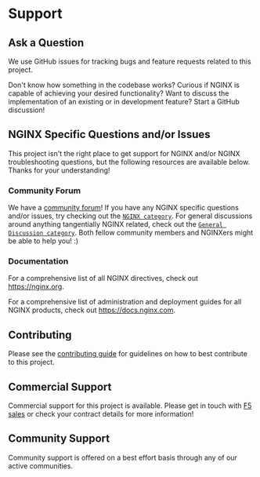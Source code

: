 # Support

## Ask a Question

We use GitHub issues for tracking bugs and feature requests related to this project.

Don't know how something in the codebase works? Curious if NGINX is capable of achieving your desired functionality? Want to discuss the implementation of an existing or in development feature? Start a GitHub discussion!

## NGINX Specific Questions and/or Issues

This project isn't the right place to get support for NGINX and/or NGINX troubleshooting questions, but the following resources are available below. Thanks for your understanding!

### Community Forum

We have a [community forum](https://community.nginx.org/)! If you have any NGINX specific questions and/or issues, try checking out the [`NGINX category`](https://community.nginx.org/c/projects/nginx/23). For general discussions around anything tangentially NGINX related, check out the [`General Discussion category`](https://community.nginx.org/c/general-discussion/34). Both fellow community members and NGINXers might be able to help you! :)

### Documentation

For a comprehensive list of all NGINX directives, check out <https://nginx.org>.

For a comprehensive list of administration and deployment guides for all NGINX products, check out <https://docs.nginx.com>.

## Contributing

Please see the [contributing guide](/CONTRIBUTING.md) for guidelines on how to best contribute to this project.

## Commercial Support

Commercial support for this project is available. Please get in touch with [F5 sales](https://www.f5.com/products/get-f5/) or check your contract details for more information!

## Community Support

Community support is offered on a best effort basis through any of our active communities.
